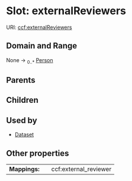 
# Slot: externalReviewers




URI: [ccf:externalReviewers](http://purl.org/ccf/externalReviewers)


## Domain and Range

None &#8594;  <sub>0..\*</sub> [Person](Person.md)

## Parents


## Children


## Used by

 * [Dataset](Dataset.md)

## Other properties

|  |  |  |
| --- | --- | --- |
| **Mappings:** | | ccf:external_reviewer |

